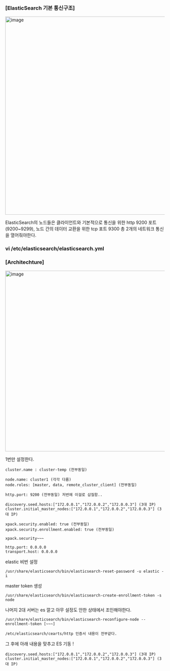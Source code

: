 ### [ElasticSearch 기본 통신구조]

<img width="626" alt="image" src="https://github.com/sm55555/ELK/assets/38831314/ff80af74-256d-478b-9f6e-9476007740fc">

ElasticSearch의 노드들은 클라이언트와 기본적으로 통신을 위한 http 9200 포트 (9200~9299), 노드 간의 데이터 교환을 위한 tcp 포트 9300 총 2개의 네트워크 통신을 열어줘야한다.

### vi /etc/elasticsearch/elasticsearch.yml

### [Architechture]

<img width="571" alt="image" src="https://github.com/sm55555/ELK/assets/38831314/8e505bda-a291-45fb-94c8-37878b01412d">


1번만 설정한다.

```
cluster.name : cluster-temp (전부동일)

node.name: cluster1 (각각 다름)
node.roles: [master, data, remote_cluster_client] (전부동일)

http.port: 9200 (전부동일) 저번에 이걸로 삽질함..

discovery.seed.hosts:["172.0.0.1","172.0.0.2","172.0.0.3"] (3대 IP)
cluster.initial_master_nodes:["172.0.0.1","172.0.0.2","172.0.0.3"] (3대 IP)

xpack.security.enabled: true (전부동일)
xpack.security.enrollment.enabled: true (전부동일)

xpack.security~~~

http.port: 0.0.0.0
transport.host: 0.0.0.0
```

elastic 비번 설정

```
/usr/share/elasticsearch/bin/elasticsearch-reset-password -u elastic -i
```

master token 생성

```
/usr/share/elasticsearch/bin/elasticsearch-create-enrollment-token -s node
```

나머지 2대 서버는 es 깔고 아무 설정도 안한 상태에서 조인해야한다.

```
/usr/share/elasticsearch/bin/elasticsearch-reconfigure-node --enrollment-token [~~~]

/etc/elasticsearch/cearts/http 인증서 내용이 전부같다.
```

그 후에 아래 내용을 맞추고 ES 기동 !

```
discovery.seed.hosts:["172.0.0.1","172.0.0.2","172.0.0.3"] (3대 IP)
cluster.initial_master_nodes:["172.0.0.1","172.0.0.2","172.0.0.3"] (3대 IP)
```
